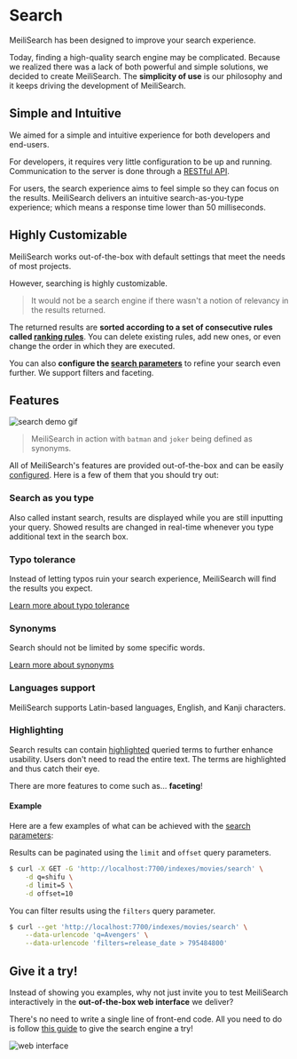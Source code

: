 # Search

MeiliSearch has been designed to improve your search experience.

Today, finding a high-quality search engine may be complicated. Because we realized there was a lack of both powerful and simple solutions, we decided to create MeiliSearch. The **simplicity of use** is our philosophy and it keeps driving the development of MeiliSearch.

## Simple and Intuitive

We aimed for a simple and intuitive experience for both developers and end-users.

For developers, it requires very little configuration to be up and running. Communication to the server is done through a [RESTful API](/references/README.md).

For users, the search experience aims to feel simple so they can focus on the results. MeiliSearch delivers an intuitive search-as-you-type experience; which means a response time lower than 50 milliseconds.

## Highly Customizable

MeiliSearch works out-of-the-box with default settings that meet the needs of most projects.

However, searching is highly customizable.

> It would not be a search engine if there wasn't a notion of relevancy in the results returned.

The returned results are **sorted according to a set of consecutive rules called [ranking rules](/guides/main_concepts/relevancy.md#ranking-rules)**. You can delete existing rules, add new ones, or even change the order in which they are executed.

You can also **configure the [search parameters](/guides/advanced_guides/search_parameters.md)** to refine your search even further. We support filters and <Badge text="soon" type="warn"/> faceting.

## Features

![search demo gif](/search-synonyms-typo.gif)

> MeiliSearch in action with `batman` and `joker` being defined as synonyms.

All of MeiliSearch's features are provided out-of-the-box and can be easily [configured](/guides/advanced_guides/search_parameters.md). Here is a few of them that you should try out:

### Search as you type

Also called instant search, results are displayed while you are still inputting your query. Showed results are changed in real-time whenever you type additional text in the search box.

### Typo tolerance

Instead of letting typos ruin your search experience, MeiliSearch will find the results you expect.

[Learn more about typo tolerance](/guides/advanced_guides/typotolerance.md)

### Synonyms

Search should not be limited by some specific words.

[Learn more about synonyms](/guides/advanced_guides/synonyms.md)

### Languages support

MeiliSearch supports Latin-based languages, English, and Kanji characters.

### Highlighting

Search results can contain [highlighted](/guides/advanced_guides/search_parameters.md#attributes-to-highlight) queried terms to further enhance usability. Users don't need to read the entire text. The terms are highlighted and thus catch their eye.

There are more features to come such as... **faceting**!

#### Example

Here are a few examples of what can be achieved with the [search parameters](/guides/advanced_guides/search_parameters.md):

Results can be paginated using the `limit` and `offset` query parameters.

```bash
$ curl -X GET -G 'http://localhost:7700/indexes/movies/search' \
    -d q=shifu \
    -d limit=5 \
    -d offset=10
```

You can filter results using the `filters` query parameter.

```bash
$ curl --get 'http://localhost:7700/indexes/movies/search' \
    --data-urlencode 'q=Avengers' \
    --data-urlencode 'filters=release_date > 795484800'
```

## Give it a try!

Instead of showing you examples, why not just invite you to test MeiliSearch interactively in the **out-of-the-box web interface** we deliver?

There's no need to write a single line of front-end code. All you need to do is follow [this guide](/guides/advanced_guides/web_interface.md) to give the search engine a try!

![web interface](/web-interface.png)
